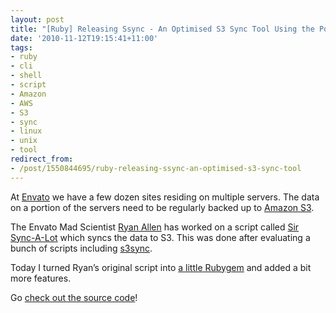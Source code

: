 ```yaml
---
layout: post
title: "[Ruby] Releasing Ssync - An Optimised S3 Sync Tool Using the Power of Unix!"
date: '2010-11-12T19:15:41+11:00'
tags:
- ruby
- cli
- shell
- script
- Amazon
- AWS
- S3
- sync
- linux
- unix
- tool
redirect_from:
- /post/1550844695/ruby-releasing-ssync-an-optimised-s3-sync-tool
---
```

At [Envato](http://envato.com/) we have a few dozen sites residing on multiple servers. The data on a portion of the servers need to be regularly backed up to [Amazon S3](http://aws.amazon.com/s3/).

The Envato Mad Scientist [Ryan Allen](http://github.com/ryan-allen) has worked on a script called [Sir Sync-A-Lot](http://github.com/ryan-allen/sir-sync-a-lot) which syncs the data to S3. This was done after evaluating a bunch of scripts including [s3sync](http://www.s3sync.net/).

Today I turned Ryan’s original script into [a little Rubygem](http://rubygems.org/gems/ssync) and added a bit more features.

Go [check out the source code](https://github.com/fredwu/ssync)!

